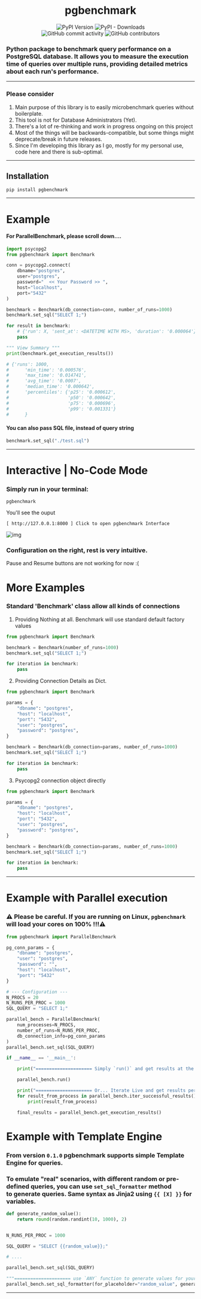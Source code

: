 <div align="center">

# pgbenchmark

![PyPI Version](https://img.shields.io/pypi/v/pgbenchmark.svg?style=for-the-badge)
![PyPI - Downloads](https://img.shields.io/pypi/dm/pgbenchmark?style=for-the-badge)
<br>
![GitHub commit activity](https://img.shields.io/github/commit-activity/m/GujaLomsadze/pgbenchmark?style=for-the-badge)
![GitHub contributors](https://img.shields.io/github/contributors/GujaLomsadze/pgbenchmark?style=for-the-badge&color=black)

</div>

<h3>
Python package to benchmark query performance on a PostgreSQL database. It allows you to measure the
execution time of queries over multiple runs, providing detailed metrics about each run's performance.
</h3>

---

### Please consider

1. Main purpose of this library is to easily microbenchmark queries without boilerplate.
2. This tool is not for Database Administrators (Yet).
3. There's a lot of re-thinking and work in progress ongoing on this project
4. Most of the things will be backwards-compatible, but some things might deprecate/break in future releases.
5. Since I'm developing this library as I go, mostly for my personal use, code here and there is sub-optimal.

---

## Installation

```shell
pip install pgbenchmark
```

---

# Example

#### For ParallelBenchmark, please scroll down....

```python
import psycopg2
from pgbenchmark import Benchmark

conn = psycopg2.connect(
    dbname="postgres",
    user="postgres",
    password="  << Your Password >> ",
    host="localhost",
    port="5432"
)

benchmark = Benchmark(db_connection=conn, number_of_runs=1000)
benchmark.set_sql("SELECT 1;")

for result in benchmark:
    # {'run': X, 'sent_at': <DATETIME WITH MS>, 'duration': '0.000064'}
    pass

""" View Summary """
print(benchmark.get_execution_results())

# {'runs': 1000,
#      'min_time': '0.000576',
#      'max_time': '0.014741',
#      'avg_time': '0.0007',
#      'median_time': '0.000642',
#      'percentiles': {'p25': '0.000612',
#                      'p50': '0.000642',
#                      'p75': '0.000696',
#                      'p99': '0.001331'}
#      }
```

#### You can also pass SQL file, instead of query string

```python
benchmark.set_sql("./test.sql")
```

---

# Interactive | No-Code Mode

### Simply run in your terminal:

```shell
pgbenchmark
```

You'll see the ouput

```terminaloutput
[ http://127.0.0.1:8000 ] Click to open pgbenchmark Interface
```

![img](https://raw.githubusercontent.com/GujaLomsadze/pgbenchmark/main/UI.png)

### Configuration on the right, rest is very intuitive.

Pause and Resume buttons are not working for now :(

# More Examples

### Standard 'Benchmark' class allow all kinds of connections

1. Providing Nothing at all. Benchmark will use standard default factory values

```python
from pgbenchmark import Benchmark

benchmark = Benchmark(number_of_runs=1000)
benchmark.set_sql("SELECT 1;")

for iteration in benchmark:
    pass
```

2. Providing Connection Details as Dict.

```python
from pgbenchmark import Benchmark

params = {
    "dbname": "postgres",
    "host": "localhost",
    "port": "5432",
    "user": "postgres",
    "password": "postgres",
}

benchmark = Benchmark(db_connection=params, number_of_runs=1000)
benchmark.set_sql("SELECT 1;")

for iteration in benchmark:
    pass
```

3. Psycopg2 connection object directly

```python
from pgbenchmark import Benchmark

params = {
    "dbname": "postgres",
    "host": "localhost",
    "port": "5432",
    "user": "postgres",
    "password": "postgres",
}

benchmark = Benchmark(db_connection=params, number_of_runs=1000)
benchmark.set_sql("SELECT 1;")

for iteration in benchmark:
    pass
```

---

# Example with Parallel execution

### ⚠️ Please be careful. If you are running on Linux, `pgbenchmark` will load your cores on 100% !!!⚠️

```python
from pgbenchmark import ParallelBenchmark

pg_conn_params = {
    "dbname": "postgres",
    "user": "postgres",
    "password": "",
    "host": "localhost",
    "port": "5432"
}

# --- Configuration ---
N_PROCS = 20
N_RUNS_PER_PROC = 1000
SQL_QUERY = "SELECT 1;"

parallel_bench = ParallelBenchmark(
    num_processes=N_PROCS,
    number_of_runs=N_RUNS_PER_PROC,
    db_connection_info=pg_conn_params
)
parallel_bench.set_sql(SQL_QUERY)

if __name__ == '__main__':

    print("===================== Simply `run()` and get results at the end ==============================")

    parallel_bench.run()

    print("===================== Or... Iterate Live and get results per-process =========================")
    for result_from_process in parallel_bench.iter_successful_results():
        print(result_from_process)

    final_results = parallel_bench.get_execution_results()
```

# Example with Template Engine

### From version `0.1.0` pgbenchmark supports simple Template Engine for queries.

<h3>

To emulate "real" scenarios, with different random or pre-defined queries, you can use `set_sql_formatter` method <br>
to generate queries. Same syntax as Jinja2 using `{{ [X] }}` for variables.

</h3>

```python
def generate_random_value():
    return round(random.randint(10, 1000), 2)


N_RUNS_PER_PROC = 1000

SQL_QUERY = "SELECT {{random_value}};"

# ....

parallel_bench.set_sql(SQL_QUERY)

"""===================== use `ANY` function to generate values for your query =============================="""
parallel_bench.set_sql_formatter(for_placeholder="random_value", generator=generate_random_value)
```

---

[//]: # ()

[//]: # (# Example with CLI)

[//]: # ()

[//]: # (`pgbenchmark` Support CLI for easier and faster usages. If you need to check one quick SQL statement&#40;s&#41; without)

[//]: # (boilerplate and Messing around in code, simply install the library and run:)

[//]: # ()

[//]: # (```shell)

[//]: # (pgbenchmark --sql "SELECT 1;" --runs=1_000_000)

[//]: # (```)

[//]: # ()

[//]: # (### If your benchmark runs long enough, you can view live visualization)

[//]: # ()

[//]: # (### Add `--visualize=True` flag)

[//]: # ()

[//]: # (```shell)

[//]: # (pgbenchmark --sql "SELECT 1;" --runs=1_000_000 --visualize=True)

[//]: # (```)

[//]: # ()

[//]: # (After running pgbenchmark, go)

[//]: # (to <a href="http://127.0.0.1:4761" class="external-link" target="_blank">http://127.0.0.1:4761</a>.)

[//]: # ()

[//]: # (<img src="examples/ui_screenshot.png" alt="img.png" width="900"/>)

[//]: # ()

[//]: # (It is live enough for you to have fun. You can choose between `100ms` and `5000ms` refresh intervals.)
